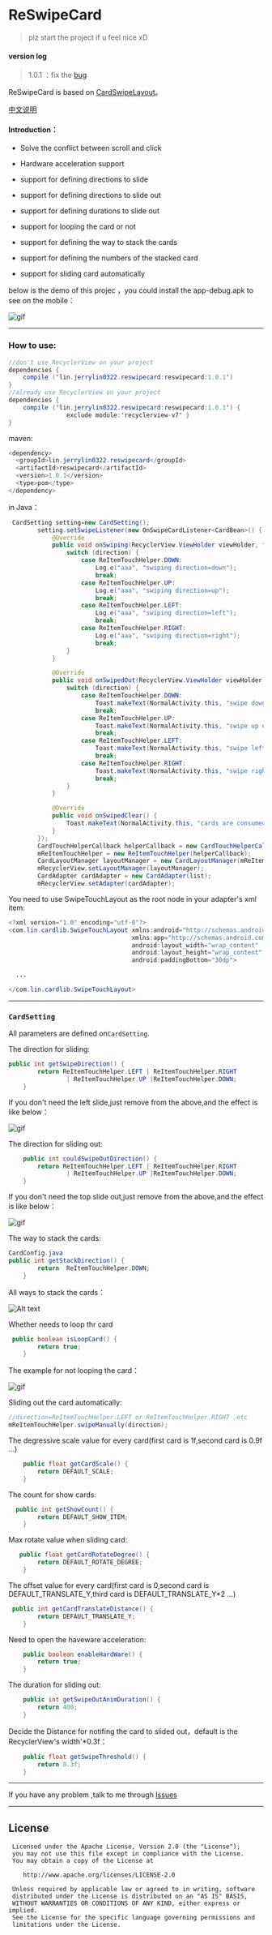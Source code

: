 # ReSwipeCard

> plz start the project if u feel nice xD


#### version log

> 1.0.1 ：fix the [bug](https://github.com/JerryChan123/ReSwipeCard/issues/1)





ReSwipeCard is based on [CardSwipeLayout](https://github.com/yuqirong/CardSwipeLayout)。

[中文说明](https://github.com/JerryChan123/ReSwipeCard/blob/master/README_zh.md)

#### Introduction：

- Solve the conflict between scroll and click


- Hardware acceleration support
- support for  defining  directions to slide
- support for  defining  directions to slide out
- support for defining durations to slide out
- support for looping the card or not
- support for defining the way to stack the cards
- support for defining the numbers of the stacked card
- support for sliding card automatically

below is the demo of this projec ，you could install the app-debug.apk to see on the mobile：

![gif](https://github.com/JerryChan123/ReSwipeCard/blob/dev/pic/gif/normal.gif)

-----

### How to use:

```java
//don't use RecyclerView on your project
dependencies {
    compile ('lin.jerrylin0322.reswipecard:reswipecard:1.0.1')
}
//already use RecyclerView on your project
dependencies {
    compile ('lin.jerrylin0322.reswipecard:reswipecard:1.0.1') {
                exclude module:'recyclerview-v7' }
}

```

maven:

```java
<dependency>
  <groupId>lin.jerrylin0322.reswipecard</groupId>
  <artifactId>reswipecard</artifactId>
  <version>1.0.1</version>
  <type>pom</type>
</dependency>
```

in Java：

```java
 CardSetting setting=new CardSetting();
        setting.setSwipeListener(new OnSwipeCardListener<CardBean>() {
            @Override
            public void onSwiping(RecyclerView.ViewHolder viewHolder, float dx, float dy, int direction) {
                switch (direction) {
                    case ReItemTouchHelper.DOWN:
                        Log.e("aaa", "swiping direction=down");
                        break;
                    case ReItemTouchHelper.UP:
                        Log.e("aaa", "swiping direction=up");
                        break;
                    case ReItemTouchHelper.LEFT:
                        Log.e("aaa", "swiping direction=left");
                        break;
                    case ReItemTouchHelper.RIGHT:
                        Log.e("aaa", "swiping direction=right");
                        break;
                }
            }

            @Override
            public void onSwipedOut(RecyclerView.ViewHolder viewHolder, CardBean o, int direction) {
                switch (direction) {
                    case ReItemTouchHelper.DOWN:
                        Toast.makeText(NormalActivity.this, "swipe down out", Toast.LENGTH_SHORT).show();
                        break;
                    case ReItemTouchHelper.UP:
                        Toast.makeText(NormalActivity.this, "swipe up out ", Toast.LENGTH_SHORT).show();
                        break;
                    case ReItemTouchHelper.LEFT:
                        Toast.makeText(NormalActivity.this, "swipe left out", Toast.LENGTH_SHORT).show();
                        break;
                    case ReItemTouchHelper.RIGHT:
                        Toast.makeText(NormalActivity.this, "swipe right out", Toast.LENGTH_SHORT).show();
                        break;
                }
            }

            @Override
            public void onSwipedClear() {
                Toast.makeText(NormalActivity.this, "cards are consumed", Toast.LENGTH_SHORT).show();
            }
        });
        CardTouchHelperCallback helperCallback = new CardTouchHelperCallback(mRecyclerView, list,setting);
        mReItemTouchHelper = new ReItemTouchHelper(helperCallback);
        CardLayoutManager layoutManager = new CardLayoutManager(mReItemTouchHelper, setting);
        mRecyclerView.setLayoutManager(layoutManager);
        CardAdapter cardAdapter = new CardAdapter(list);
 		mRecyclerView.setAdapter(cardAdapter);
```

You need to use SwipeTouchLayout as the root node in your adapter's xml item:

```java
<?xml version="1.0" encoding="utf-8"?>
<com.lin.cardlib.SwipeTouchLayout xmlns:android="http://schemas.android.com/apk/res/android"
                                  xmlns:app="http://schemas.android.com/apk/res-auto"
                                  android:layout_width="wrap_content"
                                  android:layout_height="wrap_content"
                                  android:paddingBottom="30dp">

  ...

</com.lin.cardlib.SwipeTouchLayout>
```



----

### `CardSetting`

All parameters are defined on`CardSetting`.

The direction for sliding:

```java
public int getSwipeDirection() {
        return ReItemTouchHelper.LEFT | ReItemTouchHelper.RIGHT
                | ReItemTouchHelper.UP |ReItemTouchHelper.DOWN;
    }
```

If you don't need the left slide,just remove from the above,and the effect is like below：

![gif](https://github.com/JerryChan123/ReSwipeCard/blob/dev/pic/gif/no_left_swipe.gif)

The direction for sliding out:

```java
    public int couldSwipeOutDirection() {
        return ReItemTouchHelper.LEFT | ReItemTouchHelper.RIGHT
                | ReItemTouchHelper.UP |ReItemTouchHelper.DOWN;
    }
```

If you don't need the top slide out,just remove from the above,and the effect is like below：

![gif](https://github.com/JerryChan123/ReSwipeCard/blob/dev/pic/gif/no_swipe_out_vertical.gif)



The way to stack the cards:

```java
CardConfig.java
public int getStackDirection() {
        return  ReItemTouchHelper.DOWN;
    }
```

All ways to stack the cards：

![Alt text](https://github.com/JerryChan123/ReSwipeCard/blob/dev/pic/img/card_stack.jpg)

Whether needs to loop thr card

```java
 public boolean isLoopCard() {
        return true;
    }
```

The example for not looping the card：

![gif](https://github.com/JerryChan123/ReSwipeCard/blob/dev/pic/gif/no_loop.gif)

Sliding out the card automatically:

```java
//direction=ReItemTouchHelper.LEFT or ReItemTouchHelper.RIGHT .etc
mReItemTouchHelper.swipeManually(direction);
```

The degressive scale value for every card(first card is 1f,second card is 0.9f ...)

```java
    public float getCardScale() {
        return DEFAULT_SCALE;
    }
```

The count for show cards:

```java
  public int getShowCount() {
        return DEFAULT_SHOW_ITEM;
    }
```

Max rotate value when sliding card:

```java
   public float getCardRotateDegree() {
        return DEFAULT_ROTATE_DEGREE;
    }
```

The offset value for every card(first card is 0,second card is DEFAULT_TRANSLATE_Y,third card is DEFAULT_TRANSLATE_Y*2 ...)

```java
 public int getCardTranslateDistance() {
        return DEFAULT_TRANSLATE_Y;
    }
```

Need to open the haveware acceleration:

```java
    public boolean enableHardWare() {
        return true;
    }
```

The duration for sliding out:

```java
    public int getSwipeOutAnimDuration() {
        return 400;
    }
```

Decide the Distance for notifing the card to slided out，default is the RecyclerView's width'*0.3f：

```java
    public float getSwipeThreshold() {
        return 0.3f;
    }
```

----

If you have any problem ,talk to me through [Issues](https://github.com/JerryChan123/ReSwipeCard/issues)

----

License
-------

     Licensed under the Apache License, Version 2.0 (the "License");
     you may not use this file except in compliance with the License.
     You may obtain a copy of the License at

        http://www.apache.org/licenses/LICENSE-2.0

     Unless required by applicable law or agreed to in writing, software
     distributed under the License is distributed on an "AS IS" BASIS,
     WITHOUT WARRANTIES OR CONDITIONS OF ANY KIND, either express or implied.
     See the License for the specific language governing permissions and
     limitations under the License.

